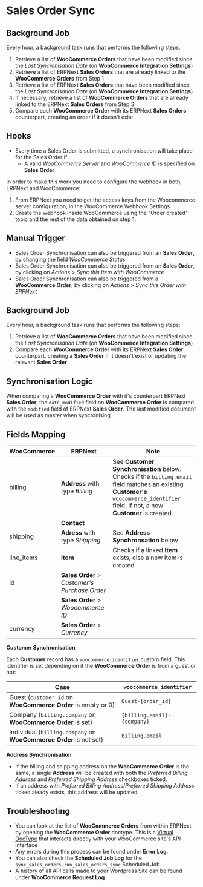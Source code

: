# Sales Order Sync

## Background Job

Every hour, a background task runs that performs the following steps:
1. Retrieve a list of **WooCommerce Orders** that have been modified since the *Last Syncronisation Date* (on **WooCommerce Integration Settings**) 
2. Retrieve a list of ERPNext **Sales Orders** that are already linked to the **WooCommerce Orders** from Step 1
3. Retrieve a list of ERPNext **Sales Orders** that have been modified since the *Last Syncronisation Date* (on **WooCommerce Integration Settings**)
4. If necessary, retrieve a list of **WooCommerce Orders** that are already linked to the ERPNext **Sales Orders** from Step 3
5. Compare each **WooCommerce Order** with its ERPNext **Sales Orders** counterpart, creating an order if it doesn't exist

## Hooks

- Every time a Sales Order is submitted, a synchronisation will take place for the Sales Order if:
  -  A valid *WooCommerce Server* and *WooCommerce ID* is specified on **Sales Order**

In order to make this work you need to configure the webhook in both, ERPNext and WooCommerce:
1. From ERPNext you need to get the access keys from the Woocommerce server configuration, in the WooCommerce Webhook Settings.
2. Create the webhook inside WooCommerce using the "Order created" topic and the rest of the data obtained on step 1.

## Manual Trigger
- Sales Order Synchronisation can also be triggered from an **Sales Order**, by changing the field *WooCommerce Status*
- Sales Order Synchronisation can also be triggered from an **Sales Order**, by clicking on *Actions* > *Sync this Item with WooCommerce*
- Sales Order Synchronisation can also be triggered from a **WooCommerce Order**, by clicking on *Actions* > *Sync this Order with ERPNext*

## Background Job

Every hour, a background task runs that performs the following steps:
1. Retrieve a list of **WooCommerce Orders** that have been modified since the *Last Syncronisation Date* (on **WooCommerce Integration Settings**) 
2. Compare each **WooCommerce Order** with its ERPNext **Sales Order** counterpart, creating a **Sales Order** if it doesn't exist or updating the relevant **Sales Order**

## Synchronisation Logic
When comparing a **WooCommerce Order** with it's counterpart ERPNext **Sales Order**, the `date_modified` field on **WooCommerce Order** is compared with the `modified` field of ERPNext **Sales Order**. The last modified document will be used as master when syncronising

## Fields Mapping

| WooCommerce | ERPNext                                       | Note                                                                                                                                                                                  |
| ----------- | --------------------------------------------- | ------------------------------------------------------------------------------------------------------------------------------------------------------------------------------------- |
| billing     | **Address** with type *Billing*               | See **Customer Synchronisation** below. Checks if the `billing.email` field matches an existing **Customer's** `woocommerce_identifier` field. If not, a new **Customer** is created. |
|             | **Contact**                                   |                                                                                                                                                                                       |
| shipping    | **Adress** with type *Shipping*               | See **Address  Synchronsation** below                                                                                                                                                 |
| line_items  | **Item**                                      | Checks if a linked **Item** exists, else a new Item is created                                                                                                                        |
| id          | **Sales Order** > *Customer's Purchase Order* |                                                                                                                                                                                       |
|             | **Sales Order** > *Woocommerce ID*            |                                                                                                                                                                                       |
| currency    | **Sales Order** > *Currency*                  |                                                                                                                                                                                       |


**Customer Synchronisation**

Each **Customer** record has a `woocommerce_identifier` custom field. This identifier is set depending on if the **WooCommerce Order** is from a guest or not:

| Case                                                               | `woocommerce_identifier`    |
| ------------------------------------------------------------------ | --------------------------- |
| Guest (`customer_id` on **WooCommerce Order** is empty or 0)       | `Guest-{order_id}`          |
| Company (`billing.company` on **WooCommerce Order** is set)        | `{billing.email}-{company}` |
| Individual (`billing.company` on **WooCommerce Order** is not set) | `billing.email`             |

**Address Synchronisation**
- If the billing and shipping address on the **WooCommerce Order** is the same, a single **Address** will be created with both the *Preferred Billing Address* and *Preferred Shipping Address* checkboxes ticked.
- If an address with *Preferred Billing Address*/*Preferred Shipping Address* ticked aleady exists, this address will be updated

## Troubleshooting
- You can look at the list of **WooCommerce Orders** from within ERPNext by opening the **WooCommerce Order** doctype. This is a [Virtual DocType](https://frappeframework.com/docs/v15/user/en/basics/doctypes/virtual-doctype) that interacts directly with your WooCommerce site's API interface
- Any errors during this process can be found under **Error Log**.
- You can also check the **Scheduled Job Log** for the `sync_sales_orders.run_sales_orders_sync` Scheduled Job.
- A history of all API calls made to your Wordpress Site can be found under **WooCommerce Request Log**

